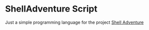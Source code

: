 # ShellAdventure Script

Just a simple programming language for the project [Shell Adventure](http://www.github.com/0v3rl0w/Shell-Adventure)
